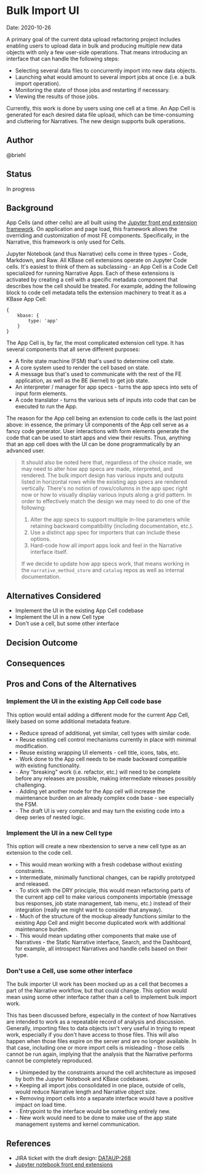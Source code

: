 # Bulk Import UI

Date: 2020-10-26

A primary goal of the current data upload refactoring project includes enabling users to upload data in bulk and producing multiple new data objects with only a few user-side operations. That means introducing an interface that can handle the following steps:
* Selecting several data files to concurrently import into new data objects.
* Launching what would amount to several import jobs at once (i.e. a bulk import operation).
* Monitoring the state of those jobs and restarting if necessary.
* Viewing the results of those jobs.

Currently, this work is done by users using one cell at a time. An App Cell is generated for each desired data file upload, which can be time-consuming and cluttering for Narratives. The new design supports bulk operations.

## Author

@briehl

## Status

In progress

## Background

App Cells (and other cells) are all built using the [Jupyter front end extension framework](https://jupyter-notebook.readthedocs.io/en/stable/extending/frontend_extensions.html). On application and page load, this framework allows the overriding and customization of most FE components. Specifically, in the Narrative, this framework is only used for Cells. 

Jupyter Notebook (and thus Narrative) cells come in three types - Code, Markdown, and Raw. All KBase cell extensions operate on Jupyter Code cells. It's easiest to think of them as subclassing - an App Cell is a Code Cell specialized for running Narrative Apps. Each of these extensions is activated by creating a cell with a specific metadata component that describes how the cell should be treated. For example, adding the following block to code cell metadata tells the extension machinery to treat it as a KBase App Cell:
```
{
    kbase: {
        type: 'app'
    }
}
```

The App Cell is, by far, the most complicated extension cell type. It has several components that all serve different purposes:
* A finite state machine (FSM) that's used to determine cell state.
* A core system used to render the cell based on state.
* A message bus that's used to communicate with the rest of the FE application, as well as the BE (kernel) to get job state.
* An interpreter / manager for app specs - turns the app specs into sets of input form elements.
* A code translator - turns the various sets of inputs into code that can be executed to run the App.

The reason for the App cell being an extension to code cells is the last point above: in essence, the primary UI components of the App cell serve as a fancy code generator. User interactions with form elements generate the code that can be used to start apps and view their results. Thus, anything that an app cell does with the UI can be done programmatically by an advanced user.

> It should also be noted here that, regardless of the choice made, we may need to alter how app specs are made, interpreted, and rendered. The bulk import design has various inputs and outputs listed in horizontal rows while the existing app specs are rendered vertically. There's no notion of rows/columns in the app spec right now or how to visually display various inputs along a grid pattern. In order to effectively match the design we may need to do one of the following:
> 1. Alter the app specs to support multiple in-line parameters while retaining backward compatibility (including documentation, etc.).
> 2. Use a distinct app spec for importers that can include these options.
> 3. Hard-code how all import apps look and feel in the Narrative interface itself.
>
> If we decide to update how app specs work, that means working in the `narrative_method_store` and `catalog` repos as well as internal documentation.

## Alternatives Considered

* Implement the UI in the existing App Cell codebase
* Implement the UI in a new Cell type
* Don't use a cell, but some other interface

## Decision Outcome

## Consequences

## Pros and Cons of the Alternatives

### Implement the UI in the existing App Cell code base

This option would entail adding a different mode for the current App Cell, likely based on some additional metadata feature.

* `+` Reduce spread of additional, yet similar, cell types with similar code.
* `+` Reuse existing cell control mechanisms currently in place with minimal modification.
* `+` Reuse existing wrapping UI elements - cell title, icons, tabs, etc.
* `-` Work done to the App cell needs to be made backward compatible with existing functionality.
* `-` Any "breaking" work (i.e. refactor, etc.) will need to be complete before any releases are possible, making intermediate releases possibly challenging.
* `-` Adding yet another mode for the App cell will increase the maintenance burden on an already complex code base - see especially the FSM.
* `-` The draft UI is very complex and may turn the existing code into a deep series of nested logic.

### Implement the UI in a new Cell type

This option will create a new nbextension to serve a new cell type as an extension to the code cell.

* `+` This would mean working with a fresh codebase without existing constraints.
* `+` Intermediate, minimally functional changes, can be rapidly prototyped and released.
* `-` To stick with the DRY principle, this would mean refactoring parts of the current app cell to make various components importable (message bus responses, job state management, tab menu, etc.) instead of their integration (really we might want to consider that anyway).
* `-` Much of the structure of the mockup already functions similar to the existing App Cell and might become duplicated work with additional maintenance burden.
* `-` This would mean updating other components that make use of Narratives - the Static Narrative interface, Search, and the Dashboard, for example, all introspect Narratives and handle cells based on their type.

### Don't use a Cell, use some other interface

The bulk importer UI work has been mocked up as a cell that becomes a part of the Narrative workflow, but that could change. This option would mean using some other interface rather than a cell to implement bulk import work. 

This has been discussed before, especially in the context of how Narratives are intended to work as a repeatable record of analysis and discussion. Generally, importing files to data objects isn't very useful in trying to repeat work, especially if you don't have access to those files. This will also happen when those files expire on the server and are no longer available. In that case, including one or more import cells is misleading - those cells cannot be run again, implying that the analysis that the Narrative performs cannot be completely reproduced.

* `+` Unimpeded by the constraints around the cell architecture as imposed by both the Jupyter Notebook and KBase codebases.
* `+` Keeping all import jobs consolidated in one place, outside of cells, would reduce Narrative length and Narrative object size.
* `+` Removing import cells into a separate interface would have a positive impact on load time.
* `-` Entrypoint to the interface would be something entirely new.
* `-` New work would need to be done to make use of the app state management systems and kernel communication.

## References
* JIRA ticket with the draft design: [DATAUP-268](https://kbase-jira.atlassian.net/browse/DATAUP-268)
* [Jupyter notebook front end extensions](https://jupyter-notebook.readthedocs.io/en/stable/extending/frontend_extensions.html)
